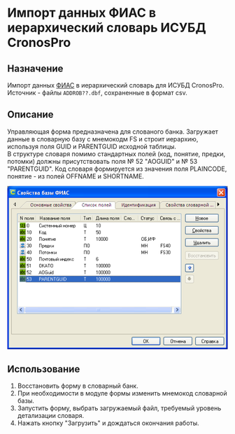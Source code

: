 # Импорт данных ФИАС в иерархический словарь ИСУБД CronosPro

## Назначение
Импорт данных [ФИАС](https://fias.nalog.ru/Updates.aspx) в иерархический словарь для ИСУБД CronosPro. Источник - файлы `ADDROB??.dbf`, сохраненные в формат csv.  
     
## Описание   
Управляющая форма предназначена для слованого банка. Загружает данные в словарную базу с мнемокодм FS и строит иерархию, используя поля GUID и PARENTGUID исходной таблицы.   
В структуре словаря помимо стандартных полей (код, понятие, предки, потомки) должны присутствовать поля № 52 "AOGUID" и № 53 "PARENTGUID".
Код словаря формируется из значения поля PLAINCODE, понятие - из полей OFFNAME и SHORTNAME.

  ![Словарь](voc_fias.png)  
  
## Использование
1. Восстановить форму в словарный банк.  
2. При необходимости в модуле формы изменить мнемокод словарной базы.  
3. Запустить форму, выбрать загружаемый файл, требуемый уровень детализации словаря.
4. Нажать кнопку "Загрузить" и дождаться окончания работы.
